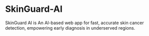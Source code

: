 # SkinGuard-AI
SkinGuard AI is An AI-based web app for fast, accurate skin cancer detection, empowering early diagnosis in underserved regions.
